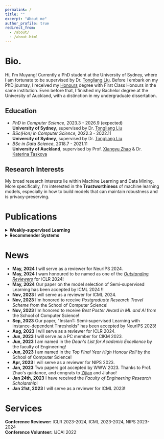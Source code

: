 ```yaml
---
permalink: /
title: ""
excerpt: "About me"
author_profile: true
redirect_from: 
  - /about/
  - /about.html
---
```


Bio.
======
Hi, I'm Muyang! Currently a PhD student at the University of Sydney, where I am fortunate to be supervised by Dr. [Tongliang Liu](https://tongliang-liu.github.io/). Before I embark on my PhD journay, I received my [Honours](https://en.wikipedia.org/wiki/Honours_degree) degree with First Class Honours in the same institution. Even before that, I finished my Bachelor degree at the University of Auckland, with a distinction in my undergraduate dissertation.

Education
---
* *PhD in Computer Science*, 2023.3 - 2026.9 (expected)\
  __University of Sydney__, supervised by Dr. [Tongliang Liu](https://tongliang-liu.github.io/)
  <br>
* *BSc(Hon) in Computer Science*, 2022.3 - 2022.11\
  __University of Sydney__, supervised by Dr. [Tongliang Liu](https://tongliang-liu.github.io/)
  <br>
* *BSc in Data Science*, 2018.7 - 2021.11\
  __University of Auckland__, supervised by Prof. [Xiangyu Zhao](https://zhaoxyai.github.io/) & Dr. [Katerina Taskova](https://profiles.auckland.ac.nz/katerina-taskova)

Research Interests
---
My broad research interests lie within Machine Learning and Data Mining. More specifically, I'm interested in the __Trustworthiness__ of machine learning models, especially in how to build models that can maintain robustness and is privacy-preserving.

Publications
=====
<details>
  <summary><b>Weakly-supervised Learning</b></summary>
     <ul>
      <li><a herf="https://openreview.net/pdf?id=GwXrGy_vc8m" style="text-decoration: none" class="button">InstanT: Semi-supervised Learning with Instance-dependent Thresholds</a></li>
      <b>M. Li,</b> R. Wu, H. Liu, J. Yu, X. Yang, B. Han, T. Liu <br> NeurIPS 2023
    </ul>
</details>

<details>
  <summary><b>Recommender Systems</b></summary>
     <ul>
      <li><a herf="https://openreview.net/pdf?id=GwXrGy_vc8m" style="text-decoration: none" class="button">MLP4Rec: A Pure MLP Architecture for Sequential Recommendations</a> <span style="color:blue"><b>[Long-oral]</b></span></li>
      <b>M. Li,</b> X. Zhao, C. Lyu, M. Zhao, R. Wu, R. Guo <br> IJCAI 2022
    </ul>
</details>

News
======
* __May, 2024__ I will serve as a reviewer for NeurIPS 2024.
* __May, 2024__ I wam honoured to be named as one of the *[Outstanding Reviewers]([https://zhangzj2114.github.io/](https://iclr.cc/Conferences/2024/Reviewers))* for ICLR 2024!
* __May, 2024__ Our paper on the model selection of Semi-supervised Learning has been accepted by ICML 2024 !!
* __Nov, 2023__ I will serve as a reviewer for ICML 2024.
* __Nov, 2023__ I'm honored to receive *Postgraduate Research Travel Scheme* from the School of Computer Science!
* __Nov, 2023__ I'm honored to receive *Best Poster Award in ML and AI* from the School of Computer Science!
* __Sep, 2023__ Our paper, "InstanT: Semi-supervised Learning with Instance-dependent Thresholds" has been accepted by NeurIPS 2023!
* __Aug, 2023__ I will serve as a reviewer for ICLR 2024.
* __Jun, 2023__ I will serve as a PC member for CIKM 2023.
* __Jun, 2023__ I am named in the *Dean's List for Academic Excellence* by the faculty of Engineering!
* __Jun, 2023__ I am named in the *Top Final Year High Honour Roll* by the School of Computer Science!
* __Apr, 2023__ I will serve as a reviewer for NIPS 2023.
* __Jan, 2023__  Two papers got accepted by WWW 2023. Thanks to Prof. Zhao's guidance, and congrats to [Zijian](https://zhangzj2114.github.io/) and Jiahao!
* __Jan 24th, 2023__  I have received the *Faculty of Engineering Research Scholarship*!
* __Jan 21st, 2023__  I will serve as a reviewer for ICML 2023!

Services
======
__Conference Reviewer:__ ICLR 2023-2024, ICML 2023-2024, NIPS 2023-2024 \
__Conference Volunteer:__ IJCAI 2022
